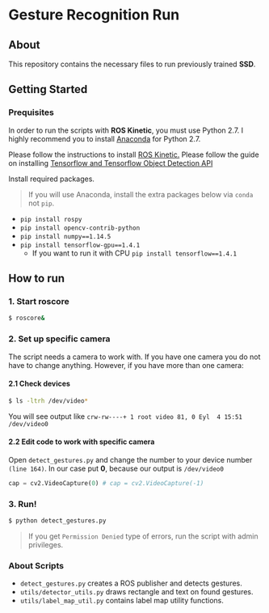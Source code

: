 # Gesture Recognition Run

## About
This repository contains the necessary files to run previously trained **SSD**.

## Getting Started

### Prequisites
In order to run the scripts with **ROS Kinetic**, you must use Python 2.7. I highly recommend you to install [Anaconda](https://www.anaconda.com/download/) for Python 2.7.

Please follow the instructions to install [ROS Kinetic.](wiki.ros.org/kinetic/Installation/)
Please follow the guide on installing [Tensorflow and Tensorflow Object Detection API](https://github.com/tensorflow/models/blob/master/research/object_detection/g3doc/installation.md)

Install required packages.

> If you will use Anaconda, install the extra packages below via `conda` not `pip`.

* `pip install rospy`
* `pip install opencv-contrib-python`
* `pip install numpy==1.14.5`
* `pip install tensorflow-gpu==1.4.1`
    * If you want to run it with CPU `pip install tensorflow==1.4.1`

## How to run

### 1. Start roscore
```bash
$ roscore&
```

### 2. Set up specific camera
The script needs a camera to work with. If you have one camera you do not have to change anything.
However, if you have more than one camera:

#### 2.1 Check devices
```bash
$ ls -ltrh /dev/video*
```
You will see output like
`crw-rw----+ 1 root video 81, 0 Eyl  4 15:51 /dev/video0`

#### 2.2 Edit code to work with specific camera
Open `detect_gestures.py` and change the number to your device number `(line 164)`. In our case put **0**, because our output is `/dev/video0`

```python
cap = cv2.VideoCapture(0) # cap = cv2.VideoCapture(-1)
```

### 3. Run!
```bash
$ python detect_gestures.py
```

> If you get `Permission Denied` type of errors, run the script with admin privileges.

### About Scripts
* `detect_gestures.py` creates a ROS publisher and detects gestures.
* `utils/detector_utils.py` draws rectangle and text on found gestures.
* `utils/label_map_util.py` contains label map utility functions.